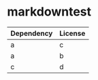 # markdowntest

 | Dependency  | License |
 | :------------- | :------------- |
 | a | c |
 | a | b |
 | c | d |
